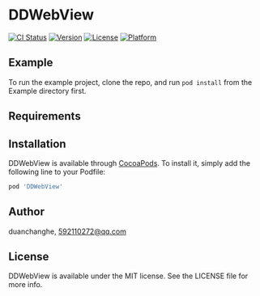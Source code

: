 # DDWebView

[![CI Status](https://img.shields.io/travis/ztemap/DDWebView.svg?style=flat)](https://travis-ci.org/ztemap/DDWebView)
[![Version](https://img.shields.io/cocoapods/v/DDWebView.svg?style=flat)](https://cocoapods.org/pods/DDWebView)
[![License](https://img.shields.io/cocoapods/l/DDWebView.svg?style=flat)](https://cocoapods.org/pods/DDWebView)
[![Platform](https://img.shields.io/cocoapods/p/DDWebView.svg?style=flat)](https://cocoapods.org/pods/DDWebView)

## Example

To run the example project, clone the repo, and run `pod install` from the Example directory first.

## Requirements

## Installation

DDWebView is available through [CocoaPods](https://cocoapods.org). To install
it, simply add the following line to your Podfile:

```ruby
pod 'DDWebView'
```

## Author

duanchanghe, 592110272@qq.com

## License

DDWebView is available under the MIT license. See the LICENSE file for more info.
